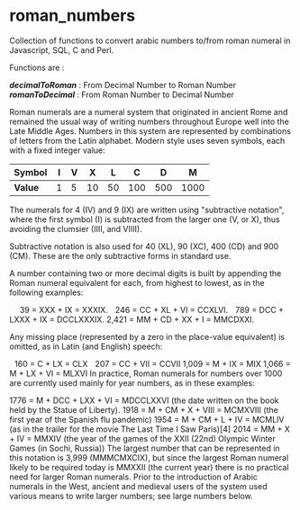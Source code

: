 # roman_numbers

Collection of functions to convert arabic numbers to/from roman numeral in Javascript, SQL, C and Perl.  

Functions are :  

***decimalToRoman*** : From Decimal Number to Roman Number  
***romanToDecimal*** : From Roman Number to Decimal Number  

Roman numerals are a numeral system that originated in ancient Rome and remained the usual way of writing numbers throughout Europe well into the Late Middle Ages. Numbers in this system are represented by combinations of letters from the Latin alphabet. Modern style uses seven symbols, each with a fixed integer value:   

| Symbol | I | V | X  | L  | C   | D   | M    |
|--------|---|---|----|----|-----|-----|------|
| **Value**  | 1 | 5 | 10 | 50 | 100 | 500 | 1000 |

The numerals for 4 (IV) and 9 (IX) are written using "subtractive notation", where the first symbol (I) is subtracted from the larger one (V, or X), thus avoiding the clumsier (IIII, and VIIII).

Subtractive notation is also used for 40 (XL), 90 (XC), 400 (CD) and 900 (CM).
These are the only subtractive forms in standard use.

A number containing two or more decimal digits is built by appending the Roman numeral equivalent for each, from highest to lowest, as in the following examples:

   39 = XXX + IX = XXXIX.
  246 = CC + XL + VI = CCXLVI.
  789 = DCC + LXXX + IX = DCCLXXXIX.
2,421 = MM + CD + XX + I = MMCDXXI.

Any missing place (represented by a zero in the place-value equivalent) is omitted, as in Latin (and English) speech:

  160 = C + LX = CLX
  207 = CC + VII = CCVII
1,009 = M + IX = MIX
1,066 = M + LX + VI = MLXVI
In practice, Roman numerals for numbers over 1000  are currently used mainly for year numbers, as in these examples:

1776 = M + DCC + LXX + VI = MDCCLXXVI (the date written on the book held by the Statue of Liberty).
1918 = M + CM + X + VIII = MCMXVIII (the first year of the Spanish flu pandemic)
1954 = M + CM + L + IV = MCMLIV (as in the trailer for the movie The Last Time I Saw Paris)[4]
2014 = MM + X + IV = MMXIV (the year of the games of the XXII (22nd) Olympic Winter Games (in Sochi, Russia))
The largest number that can be represented in this notation is 3,999 (MMMCMXCIX), but since the largest Roman numeral likely to be required today is MMXXII (the current year) there is no practical need for larger Roman numerals. Prior to the introduction of Arabic numerals in the West, ancient and medieval users of the system used various means to write larger numbers; see large numbers below.

